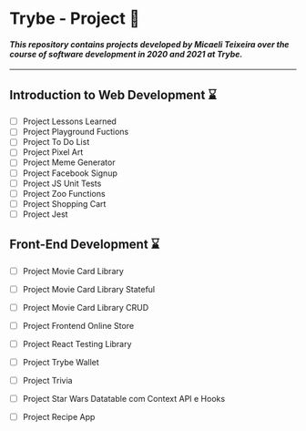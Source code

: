 Trybe - Project :rocket:
==========================

#### *This repository contains projects developed by Micaeli Teixeira over the course of software development in 2020 and 2021 at Trybe.*

---

## Introduction to Web Development :hourglass:
   
   - [ ] Project Lessons Learned 
   - [ ] Project Playground Fuctions
   - [ ] Project To Do List
   - [ ] Project Pixel Art
   - [ ] Project Meme Generator
   - [ ] Project Facebook Signup
   - [ ] Project JS Unit Tests
   - [ ] Project Zoo Functions
   - [ ] Project Shopping Cart
   - [ ] Project Jest
    
## Front-End Development  :hourglass:

   - [ ] Project Movie Card Library
   - [ ] Project Movie Card Library Stateful
   - [ ] Project Movie Card Library CRUD
   - [ ] Project Frontend Online Store
   - [ ] Project React Testing Library
   - [ ] Project Trybe Wallet
   - [ ] Project Trivia
   - [ ] Project Star Wars Datatable com Context API e Hooks
   - [ ] Project Recipe App

